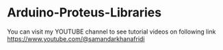 # Arduino-Proteus-Libraries
You can visit my YOUTUBE channel to see tutorial videos on following link https://www.youtube.com/@samandarkhanafridi
